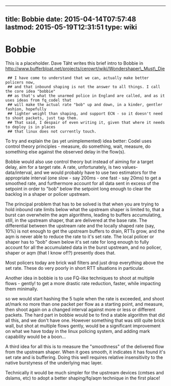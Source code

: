 
---
title: Bobbie
date: 2015-04-14T07:57:48
lastmod: 2015-05-19T12:31:51
type: wiki
---
Bobbie
======

This is a placeholder. Dave Täht writes this brief intro to Bobbie in
http://www.bufferbloat.net/projects/cerowrt/wiki/Wondershaper\_Must\_Die

     ## I have come to understand that we can, actually make better policers now, 
     ## and that inbound shaping is not the answer to all things. I call the core idea "bobbie" 
     ## as that's what the unarmed police in England are called, and as it uses ideas from fq_codel that
     ## will make the actual rate "bob" up and down, in a kinder, gentler fashion, hopefully
     ## lighter weight than shaping, and support ECN - so it doesn't need to shoot packets, just tap them.
     ## That said, I despair of even writing it, given that where it needs to deploy is in places
     ## that linux does not currently touch.

To try and explain the (as yet unimplemented) idea better: Codel uses
control theory principles - measure, do something, wait, measure, do
something else against the observed delay in the flow(s).

Bobbie would also use control theory but instead of aiming for a target
delay, aim for a target rate. A rate, unfortunately, is two values-
data/interval, and we would probably have to use two estimators for the
appropriate interval (one slow - say 200ms - one fast - say 20ms) to get
a smoothed rate, and furthermore account for all data sent in excess of
the setpoint in order to "bob" below the setpoint long enough to clear
the backlog in a shaper or policer upstream.

The principal problem that has to be solved is that when you are trying
to hold inbound rate limits below what the upstream shaper is limited
to, that a burst can overwhelm the aqm algorithms, leading to buffers
accumulating, still, in the upstream shaper, that are delivered at the
base rate. The differential between the upstream rate and the locally
shaped rate (say, 10%) is not enough to get the upstream buffers to
drain, RTTs grow, and the aqm is never able to reduce the rate to it's
set rate. The local policer or shaper has to "bob" down below it's set
rate for long enough to fully account for all the accumulated data in
the burst upstream, and no policer, shaper or aqm (that I know of!?)
presently does that.

Most policers today are brick wall filters and just drop everything
above the set rate. These do very poorly in short RTT situations in
particular.

Another idea in bobbie is to use FQ-like techniques to shoot at multiple
flows - gently! to get a more drastic rate reduction, faster, while
impacting them minimally.

so we would start hashing the 5 tuple when the rate is exceeded, and
shoot at/mark no more than one packet per flow as a starting point, and
measure, then shoot again on a changed interval against more or less or
different packets. The hard part in bobbie would be to find a stable
algorithm that did all this, and we don't have one. However something
that was still quite brick wall, but shot at multiple flows gently,
would be a significant improvement on what we have today in the linux
policing system, and adding mark capability would be a boon...

A third idea for all this is to measure the "smoothness" of the
delivered flow from the upstream shaper. When it goes smooth, it
indicates it has found it's set rate and is buffering. Doing this well
requires relative insensitivity to the native burstyness of the
underlying mac layer.

Technically it would be much simpler for the upstream devices (cmtses
and dslams, etc) to adopt a better shaping/fq/aqm technique in the first
place!
